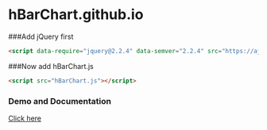 # hBarChart.github.io
###Add jQuery first
```html
<script data-require="jquery@2.2.4" data-semver="2.2.4" src="https://ajax.googleapis.com/ajax/libs/jquery/2.2.4/jquery.min.js"></script>
```
###Now add hBarChart.js
```html
<script src="hBarChart.js"></script>
```
### Demo and Documentation
[Click here](https://haruncpi.github.io/hBarChart/)

